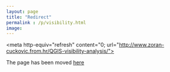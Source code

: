 ```yaml
---
layout: page
title: "Redirect"
permalink : /p/visibility.html
image:
---
```


 <meta http-equiv="refresh" content="0; url="http://www.zoran-cuckovic.from.hr/QGIS-visibility-analysis/">
    <link rel="canonical" href="http://www.zoran-cuckovic.from.hr/QGIS-visibility-analysis/" />
	
The page has been moved [here](/QGIS-visibility-analysis/)